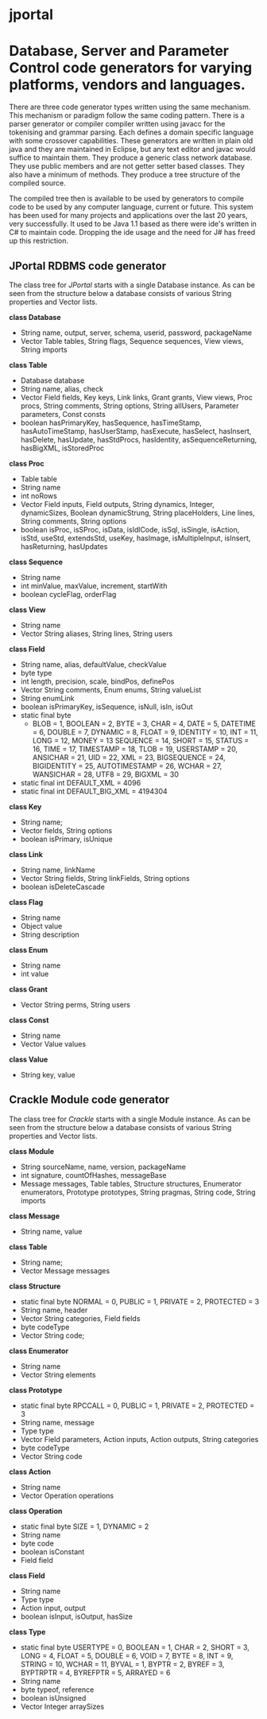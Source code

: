 # jportal

Database, Server and Parameter Control code generators for varying platforms, vendors and languages.
====================================================================================================

There are three code generator types written using the same mechanism.
This mechanism or paradigm follow the same coding pattern. There is a
parser generator or compiler compiler written using javacc for the tokenising
and grammar parsing. Each defines a domain specific language with some crossover
capabilities. These generators are written in plain old java and they are maintained
in Eclipse, but any text editor and javac would suffice to maintain them. They 
produce a generic class network database. They use public members and are not getter 
setter based classes. They also have a minimum of methods. They produce a tree structure
of the compiled source.

The compiled tree then is available to be used by generators to compile code to be
used by any computer language, current or future. This system has been used for many
projects and applications over the last 20 years, very successfully. It used to be Java 1.1
based as there were ide's written in C# to maintain code. Dropping the ide usage and the
need for J# has freed up this restriction.

JPortal RDBMS code generator
----------------------------

The class tree for *JPortal* starts with a single Database instance. As can be seen from
the structure below a database consists of various String properties and Vector lists.

**class Database**

* String name, output, server, schema, userid, password, packageName
* Vector Table tables, String flags, Sequence sequences, View views, String imports


**class Table**

* Database database
* String name, alias, check
* Vector Field fields, Key keys, Link links, Grant grants, View views, Proc procs, String comments, String options, String allUsers, Parameter parameters, Const consts
* boolean hasPrimaryKey, hasSequence, hasTimeStamp, hasAutoTimeStamp, hasUserStamp, hasExecute, hasSelect, hasInsert, hasDelete, hasUpdate, hasStdProcs, hasIdentity, asSequenceReturning, hasBigXML, isStoredProc  

**class Proc**

 * Table   table
 * String  name
 * int     noRows
 * Vector Field inputs, Field outputs, String dynamics, Integer, dynamicSizes, Boolean dynamicStrung, String placeHolders, Line lines, String comments, String options
 * boolean isProc, isSProc, isData, isIdlCode, isSql, isSingle, isAction, isStd, useStd, extendsStd, useKey, hasImage, isMultipleInput, isInsert, hasReturning, hasUpdates
  
**class Sequence**

* String  name
* int minValue, maxValue, increment, startWith
* boolean cycleFlag, orderFlag  

**class View**

* String name
* Vector String aliases, String lines, String users  

**class Field**

* String name, alias, defaultValue, checkValue
* byte type
* int length, precision, scale, bindPos, definePos
* Vector String comments, Enum enums, String valueList
* String enumLink
* boolean isPrimaryKey, isSequence, isNull, isIn, isOut
* static final byte
  - BLOB = 1, BOOLEAN = 2, BYTE = 3, CHAR = 4, DATE = 5, DATETIME = 6, DOUBLE = 7, DYNAMIC  = 8, FLOAT = 9, IDENTITY = 10, INT = 11, LONG = 12, MONEY = 13 SEQUENCE = 14, SHORT = 15, STATUS = 16, TIME = 17, TIMESTAMP = 18, TLOB = 19, USERSTAMP = 20, ANSICHAR = 21, UID = 22, XML = 23, BIGSEQUENCE = 24, BIGIDENTITY = 25, AUTOTIMESTAMP = 26, WCHAR = 27, WANSICHAR = 28, UTF8 = 29, BIGXML = 30
* static final int DEFAULT_XML = 4096
* static final int DEFAULT_BIG_XML = 4194304

**class Key**
 
* String name;
* Vector fields, String options
* boolean isPrimary, isUnique

**class Link**

* String name, linkName
* Vector String fields, String linkFields, String options
* boolean isDeleteCascade

**class Flag**

* String name
* Object value
* String description

**class Enum**

* String name
* int value

**class Grant**

* Vector String perms, String users

**class Const**

* String name
* Vector Value values

**class Value**

* String key, value


Crackle Module code generator
-----------------------------

The class tree for *Crackle* starts with a single Module instance. As can be seen from
the structure below a database consists of various String properties and Vector lists.

**class Module**

* String sourceName, name, version, packageName
* int signature, countOfHashes, messageBase
* Message messages, Table tables, Structure structures, Enumerator enumerators, Prototype prototypes, String pragmas, String code, String imports

**class Message**

* String name, value

**class Table**

* String name;
* Vector Message messages

**class Structure**

* static final byte NORMAL = 0, PUBLIC = 1, PRIVATE = 2, PROTECTED = 3
* String name, header
* Vector String categories, Field fields
* byte codeType
* Vector String code;

**class Enumerator**
 
* String name
* Vector String elements

**class Prototype**

* static final byte RPCCALL = 0, PUBLIC = 1, PRIVATE = 2, PROTECTED = 3
* String name, message
* Type type
* Vector Field parameters, Action inputs, Action outputs, String categories
* byte codeType
* Vector String code

**class Action**

* String name
* Vector Operation operations

**class Operation**

* static final byte SIZE = 1, DYNAMIC = 2
* String name
* byte code
* boolean isConstant
* Field field

**class Field**

* String name
* Type type
* Action input, output
* boolean isInput, isOutput, hasSize

**class Type**

* static final byte USERTYPE = 0, BOOLEAN = 1, CHAR = 2, SHORT = 3, LONG = 4, FLOAT = 5, DOUBLE = 6, VOID = 7, BYTE = 8, INT = 9, STRING = 10, WCHAR = 11, BYVAL =  1, BYPTR = 2, BYREF = 3, BYPTRPTR = 4, BYREFPTR = 5, ARRAYED = 6
* String  name
* byte typeof, reference
* boolean isUnsigned
* Vector Integer arraySizes

